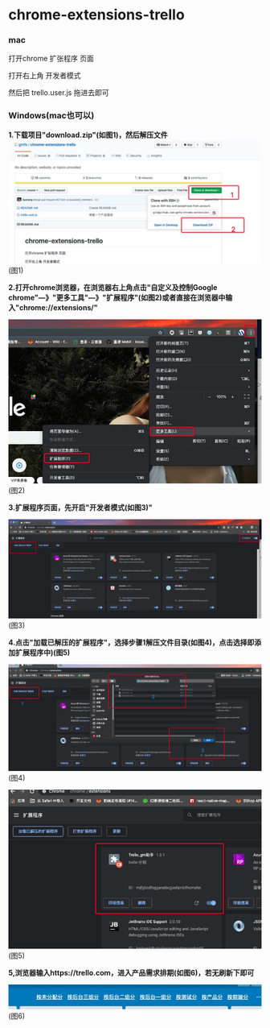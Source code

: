 # chrome-extensions-trello

### mac
打开chrome 扩张程序 页面

打开右上角 开发者模式

然后把 trello.user.js 拖进去即可

### Windows(mac也可以)

**1.下载项目"download.zip"(如图1)，然后解压文件**
![图1](./download.png '图1')
(图1)

**2.打开chrome浏览器，在浏览器右上角点击"自定义及控制Google chrome"—》"更多工具"—》"扩展程序"(如图2)或者直接在浏览器中输入"chrome://extensions/"**

![图2](./01.png '图2')
(图2)

**3.扩展程序页面，先开启"开发者模式(如图3)"**

![图3](./02.png '图3')
(图3)

**4.点击"加载已解压的扩展程序"，选择步骤1解压文件目录(如图4)，点击选择即添加扩展程序中)(图5)**

![图4](./03.png '图4')
(图4)

![图5](./04.png '图5')
(图5)

**5,浏览器输入https://trello.com，进入产品需求排期(如图6)，若无刷新下即可**

![图6](./05.png '图6')
(图6)